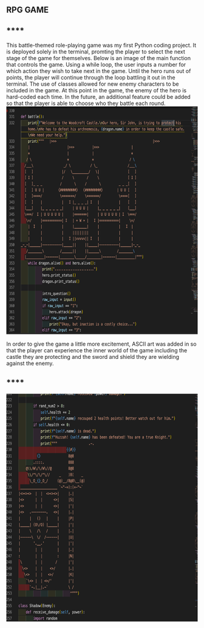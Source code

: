 ## **RPG GAME**

## ****
This battle-themed role-playing game was my first Python coding project. It is deployed solely in the terminal, promting the player to select the next stage of the game for themselves. 
Below is an image of the main function that controls the game. Using a while loop, the user inputs a number for which action they wish to take next in the game. Until the hero runs out of points, the player will continue through the loop battling it out in the terminal. 
The use of classes allowed for new enemy characters to be included in the game. 
At this point in the game, the enemy of the hero is hard-coded each time. In the future, an additional feature could be added so that the player is able to choose who they battle each round. 
<img src="images/welcome.png" alt="alt text" width="auto" height="600px">

In order to give the game a little more excitement, ASCII art was added in so that the player can experience the inner world of the game including the castle they are protecting and the sword and shield they are wielding against the enemy. 
## ****
<img src="images/youwon.png" alt="alt text" width="auto" height="600px">








 
